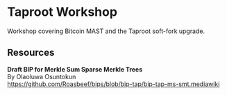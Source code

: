 # Taproot Workshop

Workshop covering Bitcoin MAST and the Taproot soft-fork upgrade.

## Resources

**Draft BIP for Merkle Sum Sparse Merkle Trees**  
By Olaoluwa Osuntokun  
https://github.com/Roasbeef/bips/blob/bip-tap/bip-tap-ms-smt.mediawiki  
